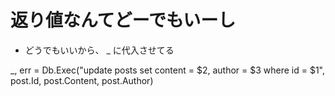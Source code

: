 # 返り値なんてどーでもいーし

* どうでもいいから、 _ に代入させてる



_, err = Db.Exec("update posts set content = $2, author = $3 where id = $1", post.Id, post.Content, post.Author)
